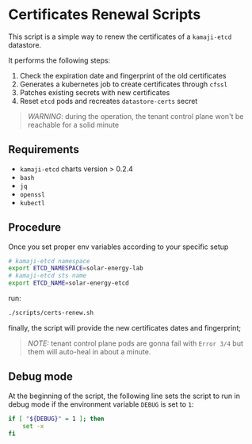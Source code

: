 # Certificates Renewal Scripts

This script is a simple way to renew the certificates of a `kamaji-etcd` datastore.

It performs the following steps:

1. Check the expiration date and fingerprint of the old certificates
2. Generates a kubernetes job to create certificates through `cfssl`
3. Patches existing secrets with new certificates
4. Reset `etcd` pods and recreates `datastore-certs` secret

> *WARNING*: during the operation, the tenant control plane won't be reachable for a solid minute

## Requirements

- `kamaji-etcd` charts version > 0.2.4
- `bash`
- `jq`
- `openssl`
- `kubectl`

## Procedure

Once you set proper env variables according to your specific setup

```bash
# kamaji-etcd namespace
export ETCD_NAMESPACE=solar-energy-lab
# kamaji-etcd sts name
export ETCD_NAME=solar-energy-etcd
```

run:

```bash
./scripts/certs-renew.sh
```

finally, the script will provide the new certificates dates and fingerprint;

> _NOTE:_ tenant control plane pods are gonna fail with `Error 3/4` but them will auto-heal in about a minute.

## Debug mode

At the beginning of the script, the following line sets the script to run in debug mode if the environment variable `DEBUG` is set to `1`:

``` bash
if [ "${DEBUG}" = 1 ]; then
    set -x
fi
```
